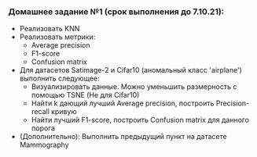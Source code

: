 ### Домашнее задание №1 (срок выполнения до 7.10.21):

- Реализовать KNN
- Реализовать метрики:
    - Average precision
    - F1-score
    - Confusion matrix
- Для датасетов Satimage-2 и Cifar10 (аномальный класс 'airplane') выполнить следующее:
    - Визуализировать данные. Можно уменьшить размерность с помощью TSNE (Не для Cifar10)
    - Найти k дающий лучший Average precision, построить Precision-recall кривую
    - Найти лучший F1-score, построить Confusion matrix для данного порога
- (Дополнительно): Выполнить предыдущий пункт на датасете Mammography 
